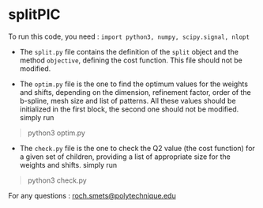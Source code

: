 # splitPIC

To run this code, you need : `import python3, numpy, scipy.signal, nlopt`

- The `split.py` file contains the definition of the `split` object and the method `objective`, defining the cost function. This file should not be modified.

- The `optim.py` file is the one to find the optimum values for the weights and shifts, depending on the dimension, refinement factor, order of the b-spline, mesh size and list of patterns. All these values should be initialized in the first block, the second one should not be modified. simply run
> python3 optim.py

- The `check.py` file is the one to check the Q2 value (the cost function) for a given set of children, providing a list of appropriate size for the weights and shifts. simply run
> python3 check.py

For any questions : roch.smets@polytechnique.edu
